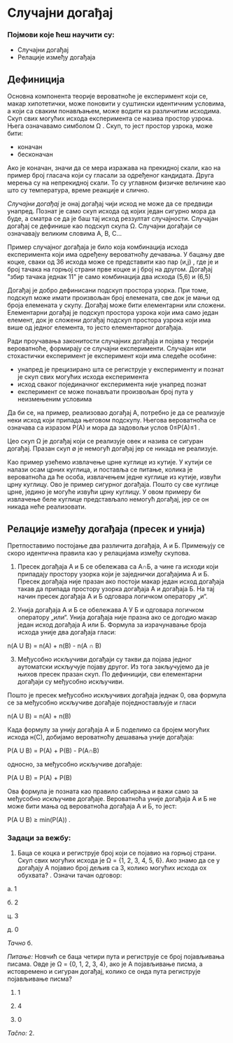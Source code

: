 # Случајни догађај

### Појмови које ћеш научити су:
- Случајни догађај
- Релације између догађаја

## Дефиниција
Основна компонента теорије вероватноће је експеримент који се, макар хипотетички, може поновити у суштински идентичним условима, а који са сваким понављањем, може водити ка различитим исходима. Скуп свих могућих исхода експеримента се назива простор узрока. Њега означавамо симболом Ω .
Скуп, то јест простор узрока, може бити:

- коначан
- бесконачан

Ако је коначан, значи да се мера изражава на прекидној скали, као на пример број гласача који су гласали за одређеног кандидата. Друга мерења су на непрекидној скали. То су углавном физичке величине као што су температура, време реакције и слично.

*Случајни догађај* је онај догађај чији исход не може да се предвиди унапред. Познат је само скуп исхода од којих један сигурно мора да буде, а сматра се да је баш тај исход реззултат случајности.
Случајан догађај се дефинише као подскуп скупа Ω. Случајни догађаји се означавају великим словима A, B, C...

Пример случајног догађаја је било која комбинација исхода експеримента који има одређену вероватноћу дечавања. У бацању две коцке, сваки од 36 исхода може се представити као пар (и,ј)
, где је и број тачака на горњој страни прве коцке и ј број на другом. Догађај "збир тачака једнак 11" је само комбинација два исхода (5,6) и (6,5)

Догађај је добро дефинисани подскуп простора узорка. При томе, подскуп може имати произвољан број елемената, све док је мањи од броја елемената у скупу. 
Догађај може бити елементарни или сложени.
Елементарни догађај је подскуп простора узрока који има само један елемент, док је сложени догађај подскуп простора узрока који има више од једног елемента, то јесто елементарног догађаја.

Ради проучавања законитости случајних догађаја и појава у теорији вероватноће, формирају се случајни експерименти.
Случајан или стохастички експеримент је експеримент који има следеће особине:

- унапред је прецизирано шта се региструје у експерименту и познат је скуп свих могућих исхода експеримента
- исход сваког појединачног експеримента није унапред познат
- експеримент се може понављати произвољан број пута у неизмењеним условима

Да би се, на пример, реализовао догађај А, потребно је да се реализује неки исход који припада његовом подскупу. Његова вероватноћа се означава са изразом P(A) и мора да задовољи услов 0≤P(A)≤1 .

Цео скуп Ω је догађај који се реализује овек и назива се сигуран догађај. Празан скуп ∅ је немогућ догађај јер се никада не реализује.

Као пример узећемо извлачење црне куглице из кутије. У кутији се налази осам црних куглица, и поставља се питање, колика је вероватноћа да ће особа, извлачењем једне куглице из кутије, извући црну куглицу.
Ово је пример сигурног догађаја. Пошто су све куглице црне, једино је могуће извући црну куглицу. У овом примеру би извлачење беле куглице представљало немогућ догађај, јер се он никада неће реализовати.

## Релације између догађаја (пресек и унија)

Претпоставимо постојање два различита догађаја, А и Б. Примењују се скоро идентична правила као у релацијама између скупова.

1. Пресек догађаја А и Б се обележава са А∩Б, а чине га исходи који припадају простору узорка који је заједнички догађајима А и Б. Пресек догађаја није празан ако постоји макар један исход догађаја такав да припада простору узорка догађаја А и догађаја Б. На тај начин пресек догађаја А и Б одговара логичком оператору „и“.

2. Унија догађаја А и Б се обележава А У Б и одговара логичком оператору „или“. Унија догађаја није празна ако се догодио макар један исход догађаја А или Б. Формула за израчунавање броја исхода уније два догађаја гласи:

n(A U B) = n(A) + n(B) - n(A ∩ B)

3. Међусобно искључиви догађаји су такви да појава једног аутоматски искључује појаву другог. Из тога закључујемо да је њихов пресек празан скуп. По дефиницији, сви елементарни догађаји су међусобно искључиви.

Пошто је пресек међусобно искључивих догађаја једнак 0, ова формула се за међусобно искључиве догађаје поједностављује и гласи

n(A U B) = n(A) + n(B)

Када формулу за унију догађаја А и Б поделимо са бројем могућих исхода н(С), добијамо вероватноћу дешавања уније догађаја:

P(A U B) = P(A) + P(B) - P(A∩B)

односно, за међусобно искључиве догађаје:

P(A U B) = P(A) + P(B)

Ова формула је позната као правило сабирања и важи само за међусобно искључиве догађаје.
Вероватноћа уније догађаја А и Б не може бити мања од вероватноћа догађаја А и Б, то јест:

P(A U B) ≥ min(P(A)) .



### Задаци за вежбу:


1. Баца се коцка и региструје број који се појавио на горњој страни. Скуп свих могућих исхода је Ω = {1, 2, 3, 4, 5, 6}. Ако знамо да се у догађају А појавио број дељив са 3, колико могућих исхода ох обухвата? . Означи тачан одговор:

а. 1

б. 2

ц. 3

д. 0

*Тачно* б.


*Питање:* Новчић се баца четири пута и региструје се број појављивања писама. Овде је Ω = {0, 1, 2, 3, 4}, ако је А појављивање писма, а истовремено и сигуран догађај, колико се онда пута региструје појављивање писма?

1. 1

2. 4

3. 0

*Tačno:* 2.


